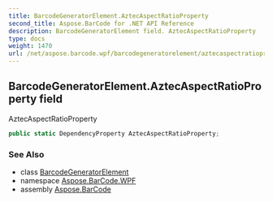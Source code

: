 ```yaml
---
title: BarcodeGeneratorElement.AztecAspectRatioProperty
second_title: Aspose.BarCode for .NET API Reference
description: BarcodeGeneratorElement field. AztecAspectRatioProperty
type: docs
weight: 1470
url: /net/aspose.barcode.wpf/barcodegeneratorelement/aztecaspectratioproperty/
---
```

## BarcodeGeneratorElement.AztecAspectRatioProperty field

AztecAspectRatioProperty

```csharp
public static DependencyProperty AztecAspectRatioProperty;
```

### See Also

* class [BarcodeGeneratorElement](../)
* namespace [Aspose.BarCode.WPF](../../barcodegeneratorelement/)
* assembly [Aspose.BarCode](../../../)


